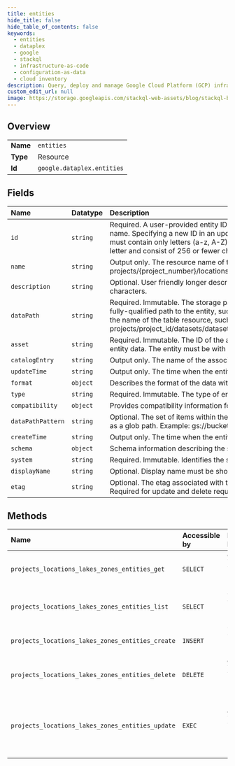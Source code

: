 ```yaml
---
title: entities
hide_title: false
hide_table_of_contents: false
keywords:
  - entities
  - dataplex
  - google    
  - stackql
  - infrastructure-as-code
  - configuration-as-data
  - cloud inventory
description: Query, deploy and manage Google Cloud Platform (GCP) infrastructure and resources using SQL
custom_edit_url: null
image: https://storage.googleapis.com/stackql-web-assets/blog/stackql-blog-post-featured-image.png
---
```

  
    

## Overview
<table><tbody>
<tr><td><b>Name</b></td><td><code>entities</code></td></tr>
<tr><td><b>Type</b></td><td>Resource</td></tr>
<tr><td><b>Id</b></td><td><code>google.dataplex.entities</code></td></tr>
</tbody></table>

## Fields
| Name | Datatype | Description |
|:-----|:---------|:------------|
| `id` | `string` | Required. A user-provided entity ID. It is mutable, and will be used as the published table name. Specifying a new ID in an update entity request will override the existing value. The ID must contain only letters (a-z, A-Z), numbers (0-9), and underscores. Must begin with a letter and consist of 256 or fewer characters. |
| `name` | `string` | Output only. The resource name of the entity, of the form: projects/{project_number}/locations/{location_id}/lakes/{lake_id}/zones/{zone_id}/entities/{id}. |
| `description` | `string` | Optional. User friendly longer description text. Must be shorter than or equal to 1024 characters. |
| `dataPath` | `string` | Required. Immutable. The storage path of the entity data. For Cloud Storage data, this is the fully-qualified path to the entity, such as gs://bucket/path/to/data. For BigQuery data, this is the name of the table resource, such as projects/project_id/datasets/dataset_id/tables/table_id. |
| `asset` | `string` | Required. Immutable. The ID of the asset associated with the storage location containing the entity data. The entity must be with in the same zone with the asset. |
| `catalogEntry` | `string` | Output only. The name of the associated Data Catalog entry. |
| `updateTime` | `string` | Output only. The time when the entity was last updated. |
| `format` | `object` | Describes the format of the data within its storage location. |
| `type` | `string` | Required. Immutable. The type of entity. |
| `compatibility` | `object` | Provides compatibility information for various metadata stores. |
| `dataPathPattern` | `string` | Optional. The set of items within the data path constituting the data in the entity, represented as a glob path. Example: gs://bucket/path/to/data/**/*.csv. |
| `createTime` | `string` | Output only. The time when the entity was created. |
| `schema` | `object` | Schema information describing the structure and layout of the data. |
| `system` | `string` | Required. Immutable. Identifies the storage system of the entity data. |
| `displayName` | `string` | Optional. Display name must be shorter than or equal to 256 characters. |
| `etag` | `string` | Optional. The etag associated with the entity, which can be retrieved with a GetEntity request. Required for update and delete requests. |
## Methods
| Name | Accessible by | Required Params | Description |
|:-----|:--------------|:----------------|:------------|
| `projects_locations_lakes_zones_entities_get` | `SELECT` | `entitiesId, lakesId, locationsId, projectsId, zonesId` | Get a metadata entity. |
| `projects_locations_lakes_zones_entities_list` | `SELECT` | `lakesId, locationsId, projectsId, zonesId` | List metadata entities in a zone. |
| `projects_locations_lakes_zones_entities_create` | `INSERT` | `lakesId, locationsId, projectsId, zonesId` | Create a metadata entity. |
| `projects_locations_lakes_zones_entities_delete` | `DELETE` | `entitiesId, lakesId, locationsId, projectsId, zonesId` | Delete a metadata entity. |
| `projects_locations_lakes_zones_entities_update` | `EXEC` | `entitiesId, lakesId, locationsId, projectsId, zonesId` | Update a metadata entity. Only supports full resource update. |

